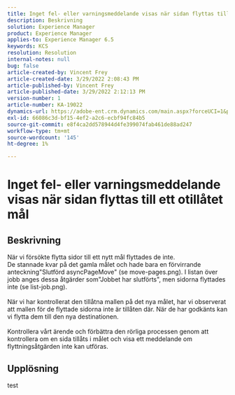 ```yaml
---
title: Inget fel- eller varningsmeddelande visas när sidan flyttas till ett otillåtet mål
description: Beskrivning
solution: Experience Manager
product: Experience Manager
applies-to: Experience Manager 6.5
keywords: KCS
resolution: Resolution
internal-notes: null
bug: false
article-created-by: Vincent Frey
article-created-date: 3/29/2022 2:08:43 PM
article-published-by: Vincent Frey
article-published-date: 3/29/2022 2:12:13 PM
version-number: 1
article-number: KA-19022
dynamics-url: https://adobe-ent.crm.dynamics.com/main.aspx?forceUCI=1&pagetype=entityrecord&etn=knowledgearticle&id=cb6c75bb-69af-ec11-9840-0022480bd820
exl-id: 66086c3d-bf15-4ef2-a2c6-ecbf94fc84b5
source-git-commit: e8f4ca2dd578944d4fe399074fab461de88ad247
workflow-type: tm+mt
source-wordcount: '145'
ht-degree: 1%

---
```


# Inget fel- eller varningsmeddelande visas när sidan flyttas till ett otillåtet mål

## Beskrivning

När vi försökte flytta sidor till ett nytt mål flyttades de inte.<br>De stannade kvar på det gamla målet och hade bara en förvirrande anteckning&quot;Slutförd asyncPageMove&quot; (se move-pages.png). I listan över jobb anges dessa åtgärder som&quot;Jobbet har slutförts&quot;, men sidorna flyttades inte (se list-job.png).<br><br>När vi har kontrollerat den tillåtna mallen på det nya målet, har vi observerat att mallen för de flyttade sidorna inte är tillåten där. När de har godkänts kan vi flytta dem till den nya destinationen.<br><br>Kontrollera vårt ärende och förbättra den rörliga processen genom att kontrollera om en sida tillåts i målet och visa ett meddelande om flyttningsåtgärden inte kan utföras.

## Upplösning


test
